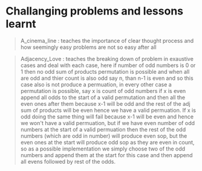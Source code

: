 # Challanging problems and lessons learnt 

> A_cinema_line : teaches the importance of clear thought process and how seemingly easy problems are not so easy after all

> Adjacency_Love : teaches the breaking down of problem in exaustive cases and deal with each case, here if number of odd numbers is 0 or 1 then no odd sum of products permutation is possible and when all are odd and thier count is also odd say n, than n-1 is even and so this case also is not produce a permuation, in every other case a permutation is possible, say x is count of odd numbers if x is even append all odds to the start of a valid permutation and then all the even ones after them because x-1 will be odd and the rest of the adj sum of products will be even hence we have a valid permuation. If x is odd doing the same thing will fail because x-1 will be even and hence we won't have a valid permuation, but if we have even number of odd numbers at the start of a valid permuation then the rest of the odd numbers (which are odd in number) will produce even sop, but the even ones at the start will produce odd sop as they are even in count, so as a possible implementation we simply choose two of the odd numbers and append them at the start for this case and then append all evens followed by rest of the odds.

 